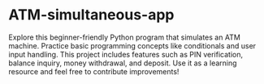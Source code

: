 # ATM-simultaneous-app
Explore this beginner-friendly Python program that simulates an ATM machine. Practice basic programming concepts like conditionals and user input handling. This project includes features such as PIN verification, balance inquiry, money withdrawal, and deposit. Use it as a learning resource and feel free to contribute improvements!
